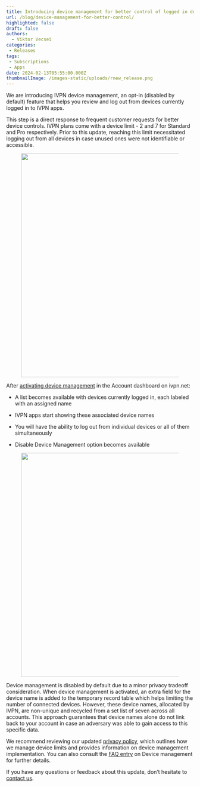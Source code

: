 ```yaml
---
title: Introducing device management for better control of logged in devices
url: /blog/device-management-for-better-control/
highlighted: false
draft: false
authors:
  - Viktor Vecsei
categories:
 - Releases
tags:
 - Subscriptions
 - Apps
date: 2024-02-13T05:55:00.000Z
thumbnailImage: /images-static/uploads/rnew_release.png
---
```

We are introducing IVPN device management, an opt-in (disabled by default) feature that helps you review and log out from devices currently logged in to IVPN apps. 

This step is a direct response to frequent customer requests for better device controls. IVPN plans come with a device limit - 2 and 7 for Standard and Pro respectively. Prior to this update, reaching this limit necessitated logging out from all devices in case unused ones were not identifiable or accessible.

<figure>
    <img width="600px" src="/images-static/uploads/device_management_account_area.png"> 
</figure>

After [activating device management](/account/device-management) in the Account dashboard on ivpn.net:

* A list becomes available with devices currently logged in, each labeled with an assigned name

* IVPN apps start showing these associated device names

* You will have the ability to log out from individual devices or all of them simultaneously

* Disable Device Management option becomes available

<figure>
    <img width="600px" src="/images-static/uploads/device_naming_android.png"> 
</figure>

Device management is disabled by default due to a minor privacy tradeoff consideration. When device management is activated, an extra field for the device name is added to the temporary record table which helps limiting the number of connected devices. However, these device names, allocated by IVPN, are non-unique and recycled from a set list of seven across all accounts. This approach guarantees that device names alone do not link back to your account in case an adversary was able to gain access to this specific data.
  
We recommend reviewing our updated [privacy policy](/privacy/), which outlines how we manage device limits and provides information on device management implementation. You can also consult the [FAQ entry](/knowledgebase/general/device-management-faq/) on Device management for further details.

If you have any questions or feedback about this update, don’t hesitate to [contact us](/contactus/).




